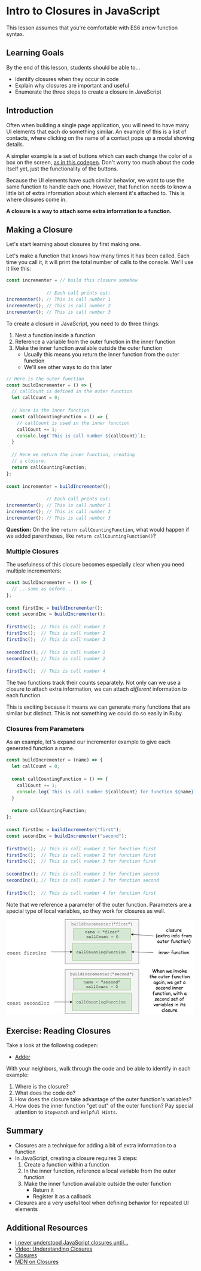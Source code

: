 # Intro to Closures in JavaScript

This lesson assumes that you're comfortable with ES6 arrow function syntax.

## Learning Goals
By the end of this lesson, students should be able to...

- Identify closures when they occur in code
- Explain why closures are important and useful
- Enumerate the three steps to create a closure in JavaScript

## Introduction

Often when building a single page application, you will need to have many UI elements that each do something similar. An example of this is a list of contacts, where clicking on the name of a contact pops up a modal showing details.

A simpler example is a set of buttons which can each change the color of a box on the screen, [as in this codepen](https://codepen.io/adadev/pen/ZmbMdq). Don't worry too much about the code itself yet, just the functionality of the buttons.

Because the UI elements have such similar behavior, we want to use the same function to handle each one. However, that function needs to know a little bit of extra information about which element it's attached to. This is where closures come in.

**A closure is a way to attach some extra information to a function.**

## Making a Closure

Let's start learning about closures by first making one.

Let's make a function that knows how many times it has been called. Each time you call it, it will print the total number of calls to the console. We'll use it like this:

```javascript
const incrementer = // build this closure somehow

               // Each call prints out:
incrementer(); // This is call number 1
incrementer(); // This is call number 2
incrementer(); // This is call number 3
```

To create a closure in JavaScript, you need to do three things:

1. Nest a function inside a function
1. Reference a variable from the outer function in the inner function
1. Make the inner function available outside the outer function
    - Usually this means you return the inner function from the outer function
    - We'll see other ways to do this later

```javascript
// Here is the outer function
const buildIncrementer = () => {
  // callCount is defined in the outer function
  let callCount = 0;

  // Here is the inner function
  const callCountingFunction = () => {
    // callCount is used in the inner function
    callCount += 1;
    console.log(`This is call number ${callCount}`);
  }

  // Here we return the inner function, creating
  // a closure.
  return callCountingFunction;
};

const incrementer = buildIncrementer();

               // Each call prints out:
incrementer(); // This is call number 1
incrementer(); // This is call number 2
incrementer(); // This is call number 3
```

**Question:** On the line `return callCountingFunction`, what would happen if we added parentheses, like `return callCountingFunction()`?

### Multiple Closures

The usefulness of this closure becomes especially clear when you need multiple incrementers:

```javascript
const buildIncrementer = () => {
  // ...same as before...
};

const firstInc = buildIncrementer();
const secondInc = buildIncrementer();

firstInc();  // This is call number 1
firstInc();  // This is call number 2
firstInc();  // This is call number 3

secondInc(); // This is call number 1
secondInc(); // This is call number 2

firstInc();  // This is call number 4
```

The two functions track their counts separately. Not only can we use a closure to attach extra information, we can attach _different_ information to each function.

This is exciting because it means we can generate many functions that are similar but distinct. This is not something we could do so easily in Ruby.

### Closures from Parameters

As an example, let's expand our incrementer example to give each generated function a name.

```javascript
const buildIncrementer = (name) => {
  let callCount = 0;

  const callCountingFunction = () => {
    callCount += 1;
    console.log(`This is call number ${callCount} for function ${name}`);
  }

  return callCountingFunction;
};

const firstInc = buildIncrementer("first");
const secondInc = buildIncrementer("second");

firstInc();  // This is call number 1 for function first
firstInc();  // This is call number 2 for function first
firstInc();  // This is call number 3 for function first

secondInc(); // This is call number 1 for function second
secondInc(); // This is call number 2 for function second

firstInc();  // This is call number 4 for function first
```

Note that we reference a parameter of the outer function. Parameters are a special type of local variables, so they work for closures as well.

![closure diagram](./images/closure-diagram.png)
<!-- https://www.draw.io/#G18RoR2FDhey0XMYD5GLZinnug9p2ksL2u -->

## Exercise: Reading Closures

Take a look at the following codepen:

- [Adder](https://codepen.io/adadev/pen/gXXaQm?editors=0010)

With your neighbors, walk through the code and be able to identify in each example:
1. Where is the closure?
1. What does the code do?
1. How does the closure take advantage of the outer function's variables?
1. How does the inner function "get out" of the outer function? Pay special attention to `Stopwatch` and `Helpful Hints`.

## Summary

- Closures are a technique for adding a bit of extra information to a function
- In JavaScript, creating a closure requires 3 steps:
    1. Create a function within a function
    1. In the inner function, reference a local variable from the outer function
    1. Make the inner function available outside the outer function
        - Return it
        - Register it as a callback
- Closures are a very useful tool when defining behavior for repeated UI elements

## Additional Resources

- [I never understood JavaScript closures until...](https://medium.com/dailyjs/i-never-understood-javascript-closures-9663703368e8)
- [Video: Understanding Closures](https://www.youtube.com/watch?v=rBBwrBRoOOY)
- [Closures](http://javascriptissexy.com/understand-javascript-closures-with-ease/)
- [MDN on Closures](https://developer.mozilla.org/en-US/docs/Web/JavaScript/Closures)
